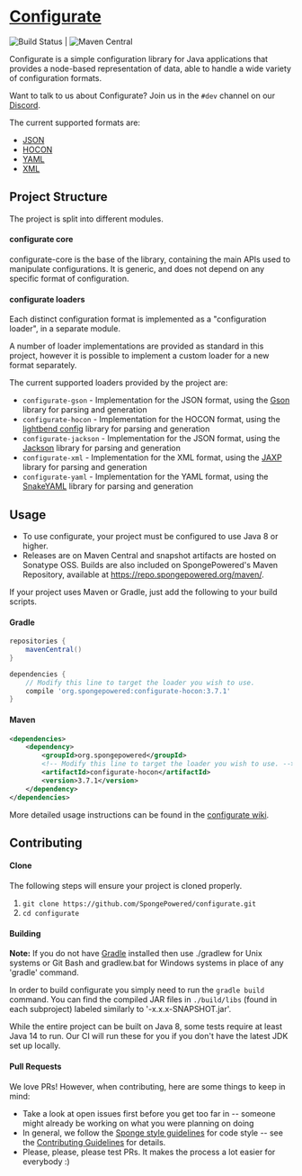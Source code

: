 # [Configurate](https://configurate.aoeu.xyz/) 
![Build Status](https://github.com/SpongePowered/Configurate/workflows/Build%20And%20Test/badge.svg) | ![Maven Central](https://img.shields.io/maven-central/v/org.spongepowered/configurate-core?color=%23f6cf17)

Configurate is a simple configuration library for Java applications that provides a node-based representation of data, able to handle a wide variety of configuration formats.

Want to talk to us about Configurate? Join us in the `#dev` channel on our [Discord](https://discord.gg/PtaGRAs).

The current supported formats are:

* [JSON](https://www.json.org/)
* [HOCON](https://github.com/lightbend/config/blob/master/HOCON.md)
* [YAML](http://yaml.org/)
* [XML](https://www.w3.org/XML/)

## Project Structure
The project is split into different modules.

#### configurate core
configurate-core is the base of the library, containing the main APIs used to manipulate configurations. It is generic, and does not depend on any specific format of configuration.

#### configurate loaders
Each distinct configuration format is implemented as a "configuration loader", in a separate module.

A number of loader implementations are provided as standard in this project, however it is possible to implement a custom loader for a new format separately.

The current supported loaders provided by the project are:

* `configurate-gson` - Implementation for the JSON format, using the [Gson](https://github.com/google/gson) library for parsing and generation
* `configurate-hocon` - Implementation for the HOCON format, using the [lightbend config](https://github.com/lightbend/config) library for parsing and generation
* `configurate-jackson` - Implementation for the JSON format, using the [Jackson](https://github.com/FasterXML/jackson-core) library for parsing and generation
* `configurate-xml` - Implementation for the XML format, using the [JAXP](https://docs.oracle.com/javase/tutorial/jaxp/index.html) library for parsing and generation
* `configurate-yaml` - Implementation for the YAML format, using the [SnakeYAML](https://bitbucket.org/asomov/snakeyaml) library for parsing and generation


## Usage

* To use configurate, your project must be configured to use Java 8 or higher.
* Releases are on Maven Central and snapshot artifacts are hosted on Sonatype OSS. Builds are also included on SpongePowered's Maven Repository, available at https://repo.spongepowered.org/maven/.

If your project uses Maven or Gradle, just add the following to your build scripts.

#### Gradle

```groovy
repositories {
    mavenCentral()
}

dependencies {
    // Modify this line to target the loader you wish to use.
    compile 'org.spongepowered:configurate-hocon:3.7.1'
}
```

#### Maven

```xml
<dependencies>
    <dependency>
        <groupId>org.spongepowered</groupId>
        <!-- Modify this line to target the loader you wish to use. -->
        <artifactId>configurate-hocon</artifactId>
        <version>3.7.1</version>
    </dependency>
</dependencies>
```

More detailed usage instructions can be found in the [configurate wiki](https://github.com/SpongePowered/configurate/wiki).

## Contributing

#### Clone
The following steps will ensure your project is cloned properly.

1. `git clone https://github.com/SpongePowered/configurate.git`
2. `cd configurate`

#### Building
**Note:** If you do not have [Gradle](https://www.gradle.org/) installed then use ./gradlew for Unix systems or Git Bash and gradlew.bat for Windows systems in place of any 'gradle' command.

In order to build configurate you simply need to run the `gradle build` command. You can find the compiled JAR files in `./build/libs`  (found in
 each subproject) labeled similarly to '<subproject>-x.x.x-SNAPSHOT.jar'.
 
 While the entire project can be built on Java 8, some tests require at least Java 14 to run. Our CI will run these for you if you don't have the
  latest JDK set up locally.

#### Pull Requests
We love PRs! However, when contributing, here are some things to keep in mind:

- Take a look at open issues first before you get too far in -- someone might already be working on what you were planning on doing
- In general, we follow the [Sponge style guidelines](https://docs.spongepowered.org/stable/en/contributing/implementation/codestyle.html) for code
 style -- see the [Contributing Guidelines](CONTRIBUTING.md) for details.
- Please, please, please test PRs. It makes the process a lot easier for everybody :)
